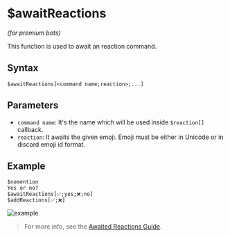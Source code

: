 # $awaitReactions
*(for premium bots)*

This function is used to await an reaction command.

## Syntax
```
$awaitReactions[<command name;reaction>;...]
```
## Parameters
- `command name`: It's the name which will be used inside `$reaction[]` callback.
- `reaction`: It awaits the given emoji. Emoji must be either in Unicode or in discord emoji id format.

## Example
```
$nomention
Yes or no?
$awaitReactions[✅;yes;❌;no]
$addReactions[✅;❌]
```

![example](https://user-images.githubusercontent.com/113303649/209927736-3090310a-ddbb-4712-a4c9-83969f7fc3b5.png)

> For more info, see the [Awaited Reactions Guide](../premium/awaitedReactions.md).
